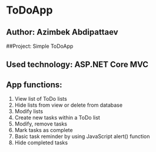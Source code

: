 # ToDoApp
## Author: Azimbek Abdipattaev
##Project: Simple ToDoApp
## Used technology: ASP.NET Core MVC
## App functions:
1) View list of ToDo lists
2) Hide lists from view or delete from database
3) Modify lists
4) Create new tasks within a ToDo list
5) Modify, remove tasks
6) Mark tasks as complete
7) Basic task reminder by using JavaScript alert() function
8) Hide completed tasks
